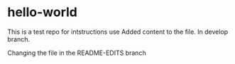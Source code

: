 # hello-world
This is a test repo for intstructions use
Added content to the file. In develop branch.

Changing the file in the README-EDITS branch
